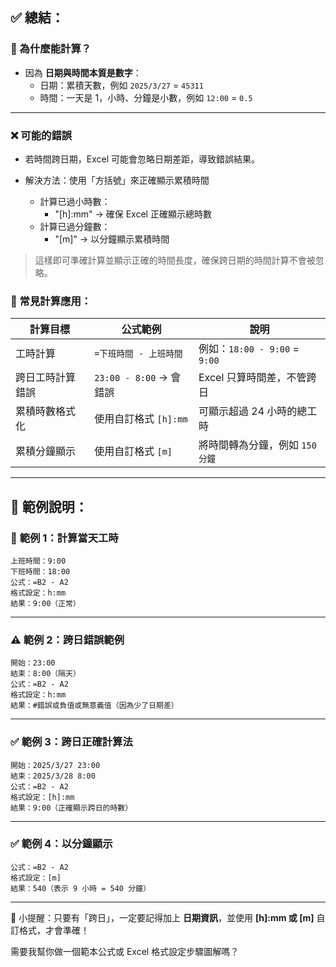 ## ✅ 總結：

### 🧮 為什麼能計算？
- 因為 **日期與時間本質是數字**：
  - 日期：累積天數，例如 `2025/3/27` = `45311`
  - 時間：一天是 1，小時、分鐘是小數，例如 `12:00` = `0.5`

---

### ❌ 可能的錯誤

- 若時間跨日期，Excel 可能會忽略日期差距，導致錯誤結果。

- 解決方法：使用「方括號」來正確顯示累積時間
  - 計算已過小時數：
    - "[h]:mm" → 確保 Excel 正確顯示總時數
  - 計算已過分鐘數：
    - "[m]" → 以分鐘顯示累積時間

> 這樣即可準確計算並顯示正確的時間長度，確保跨日期的時間計算不會被忽略。


### 📘 常見計算應用：

| 計算目標       | 公式範例                  | 說明                              |
|----------------|---------------------------|-----------------------------------|
| 工時計算       | `=下班時間 - 上班時間`     | 例如：`18:00 - 9:00` = `9:00`     |
| 跨日工時計算錯誤 | `23:00 - 8:00` → 會錯誤     | Excel 只算時間差，不管跨日        |
| 累積時數格式化 | 使用自訂格式 `[h]:mm`      | 可顯示超過 24 小時的總工時        |
| 累積分鐘顯示   | 使用自訂格式 `[m]`         | 將時間轉為分鐘，例如 `150 分鐘`  |

---

## 🎯 範例說明：

### 📍 **範例 1：計算當天工時**
```excel
上班時間：9:00  
下班時間：18:00  
公式：=B2 - A2  
格式設定：h:mm  
結果：9:00（正常）
```

---

### ⚠️ **範例 2：跨日錯誤範例**
```excel
開始：23:00  
結束：8:00（隔天）  
公式：=B2 - A2  
格式設定：h:mm  
結果：#錯誤或負值或無意義值（因為少了日期差）
```

---

### ✅ **範例 3：跨日正確計算法**
```excel
開始：2025/3/27 23:00  
結束：2025/3/28 8:00  
公式：=B2 - A2  
格式設定：[h]:mm  
結果：9:00（正確顯示跨日的時數）
```

---

### ✅ **範例 4：以分鐘顯示**
```excel
公式：=B2 - A2  
格式設定：[m]  
結果：540（表示 9 小時 = 540 分鐘）
```

---

📌 小提醒：只要有「跨日」，一定要記得加上 **日期資訊**，並使用 **[h]:mm 或 [m]** 自訂格式，才會準確！

需要我幫你做一個範本公式或 Excel 格式設定步驟圖解嗎？